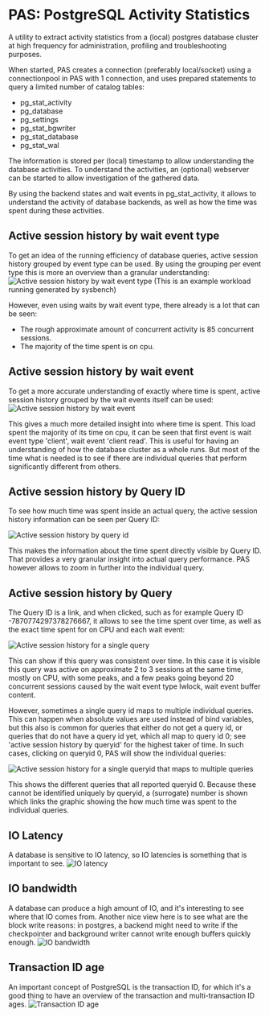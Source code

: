 # PAS: PostgreSQL Activity Statistics

A utility to extract activity statistics from a (local) postgres database cluster at high frequency for administration, profiling and troubleshooting purposes.

When started, PAS creates a connection (preferably local/socket) using a connectionpool in PAS with 1 connection, and uses prepared statements to query a limited number of catalog tables:

- pg_stat_activity
- pg_database
- pg_settings
- pg_stat_bgwriter
- pg_stat_database
- pg_stat_wal

The information is stored per (local) timestamp to allow understanding the database activities. To understand the activities, an (optional) webserver can be started to allow investigation of the gathered data.

By using the backend states and wait events in pg_stat_activity, it allows to understand the activity of database backends, as well as how the time was spent during these activities.

## Active session history by wait event type

To get an idea of the running efficiency of database queries, active session history grouped by event type can be used. By using the grouping per event type this is more an overview than a granular understanding:
![Active session history by wait event type](/images/active_session_history_by_wait_event_type.png)
(This is an example workload running generated by sysbench)

However, even using waits by wait event type, there already is a lot that can be seen:

- The rough approximate amount of concurrent activity is 85 concurrent sessions.
- The majority of the time spent is on cpu.

## Active session history by wait event

To get a more accurate understanding of exactly where time is spent, active session history grouped by the wait events itself can be used:
![Active session history by wait event](/images/active_session_history_by_wait_event.png)

This gives a much more detailed insight into where time is spent. This load spent the majority of its time on cpu, it can be seen that first event is wait event type 'client', wait event 'client read'.
This is useful for having an understanding of how the database cluster as a whole runs. But most of the time what is needed is to see if there are individual queries that perform significantly different from others.

## Active session history by Query ID

To see how much time was spent inside an actual query, the active session history information can be seen per Query ID:

![Active session history by query id](/images/active_session_history_by_queryid.png)

This makes the information about the time spent directly visible by Query ID. That provides a very granular insight into actual query performance. PAS however allows to zoom in further into the individual query.

## Active session history by Query

The Query ID is a link, and when clicked, such as for example Query ID -7870774297378276667, it allows to see the time spent over time, as well as the exact time spent for on CPU and each wait event:

![Active session history for a single query](/images/active_session_history_single_query.png)

This can show if this query was consistent over time. In this case it is visible this query was active on approximate 2 to 3 sessions at the same time, mostly on CPU, with some peaks, and a few peaks going beyond 20 concurrent sessions caused by the wait event type lwlock, wait event buffer content.

However, sometimes a single query id maps to multiple individual queries. This can happen when absolute values are used instead of bind variables, but this also is common for queries that either do not get a query id, or queries that do not have a query id yet, which all map to query id 0; see 'active session history by queryid' for the highest taker of time.
In such cases, clicking on queryid 0, PAS will show the individual queries:

![Active session history for a single queryid that maps to multiple queries](/images/active_session_history_single_queryid_multiple_sql.png)

This shows the different queries that all reported queryid 0. Because these cannot be identified uniquely by queryid, a (surrogate) number is shown which links the graphic showing the how much time was spent to the individual queries.

## IO Latency

A database is sensitive to IO latency, so IO latencies is something that is important to see.
![IO latency](/images/io_latencies.png)

## IO bandwidth

A database can produce a high amount of IO, and it's interesting to see where that IO comes from.
Another nice view here is to see what are the block write reasons: in postgres, a backend might need to write if the checkpointer and background writer cannot write enough buffers quickly enough.
![IO bandwidth](/images/io_bandwidth.png)

## Transaction ID age

An important concept of PostgreSQL is the transaction ID, for which it's a good thing to have an overview of the transaction and multi-transaction ID ages.
![Transaction ID age](/images/transaction_id_age.png)
